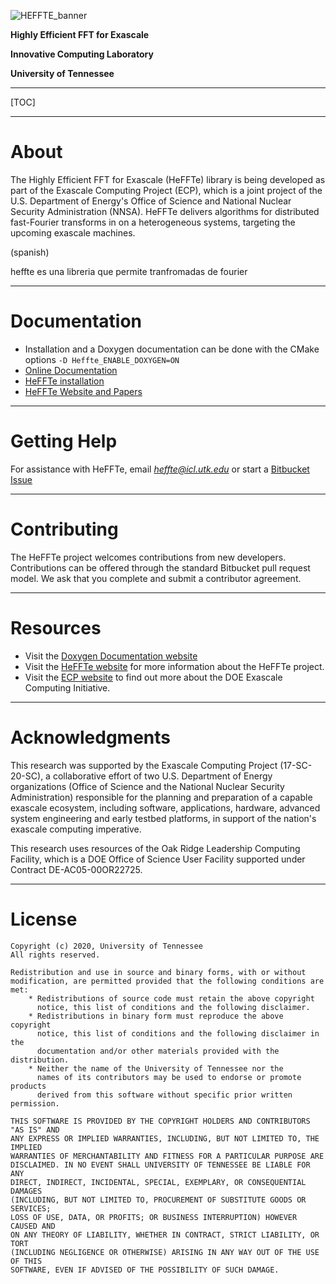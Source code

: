 ![HEFFTE_banner](https://bitbucket.org/aayala32/logos/raw/35784b25fbec88f5cfbc39e0a1aa545fa644955c/logo_fft.png)

**Highly Efficient FFT for Exascale**

**Innovative Computing Laboratory**

**University of Tennessee**

* * *

[TOC]

* * *

About
=====

The Highly Efficient FFT for Exascale (HeFFTe) library is being developed as part of the Exascale
Computing Project (ECP), which is a joint project of the U.S. Department of Energy's Office of
Science and National Nuclear Security Administration (NNSA). HeFFTe delivers algorithms for
distributed fast-Fourier transforms in on a heterogeneous systems, targeting the upcoming exascale machines.

(spanish)

heffte es una libreria que permite tranfromadas de fourier
* * *

Documentation
=============

* Installation and a Doxygen documentation can be done with the CMake options `-D Heffte_ENABLE_DOXYGEN=ON`
* [Online Documentation](https://mkstoyanov.bitbucket.io/heffte/)
* [HeFFTe installation](https://mkstoyanov.bitbucket.io/heffte/md_doxygen_installation.html)
* [HeFFTe Website and Papers](https://www.icl.utk.edu/publications/fft-ecp-fast-fourier-transform)

* * *

Getting Help
============

For assistance with HeFFTe, email *heffte@icl.utk.edu* or start a [Bitbucket Issue](https://bitbucket.org/icl/heffte/issues?status=new&status=open)

* * *

Contributing
============

The HeFFTe project welcomes contributions from new developers.
Contributions can be offered through the standard Bitbucket pull request model.
We ask that you complete and submit a contributor agreement.

* * *

Resources
=========

* Visit the [Doxygen Documentation website](https://mkstoyanov.bitbucket.io/heffte/)
* Visit the [HeFFTe website](http://icl.utk.edu/fft/) for more information about the HeFFTe project.
* Visit the [ECP website](https://exascaleproject.org) to find out more about the DOE Exascale Computing Initiative.

* * *

Acknowledgments
===============

This research was supported by the Exascale Computing Project (17-SC-20-SC),
a collaborative effort of two U.S. Department of Energy organizations
(Office of Science and the National Nuclear Security Administration)
responsible for the planning and preparation of a capable exascale ecosystem,
including software, applications, hardware, advanced system engineering
and early testbed platforms, in support of the nation's exascale computing imperative.

This research uses resources of the Oak Ridge Leadership Computing Facility,
which is a DOE Office of Science User Facility supported under Contract DE-AC05-00OR22725.


* * *

License
=======

    Copyright (c) 2020, University of Tennessee
    All rights reserved.

    Redistribution and use in source and binary forms, with or without
    modification, are permitted provided that the following conditions are met:
        * Redistributions of source code must retain the above copyright
          notice, this list of conditions and the following disclaimer.
        * Redistributions in binary form must reproduce the above copyright
          notice, this list of conditions and the following disclaimer in the
          documentation and/or other materials provided with the distribution.
        * Neither the name of the University of Tennessee nor the
          names of its contributors may be used to endorse or promote products
          derived from this software without specific prior written permission.

    THIS SOFTWARE IS PROVIDED BY THE COPYRIGHT HOLDERS AND CONTRIBUTORS "AS IS" AND
    ANY EXPRESS OR IMPLIED WARRANTIES, INCLUDING, BUT NOT LIMITED TO, THE IMPLIED
    WARRANTIES OF MERCHANTABILITY AND FITNESS FOR A PARTICULAR PURPOSE ARE
    DISCLAIMED. IN NO EVENT SHALL UNIVERSITY OF TENNESSEE BE LIABLE FOR ANY
    DIRECT, INDIRECT, INCIDENTAL, SPECIAL, EXEMPLARY, OR CONSEQUENTIAL DAMAGES
    (INCLUDING, BUT NOT LIMITED TO, PROCUREMENT OF SUBSTITUTE GOODS OR SERVICES;
    LOSS OF USE, DATA, OR PROFITS; OR BUSINESS INTERRUPTION) HOWEVER CAUSED AND
    ON ANY THEORY OF LIABILITY, WHETHER IN CONTRACT, STRICT LIABILITY, OR TORT
    (INCLUDING NEGLIGENCE OR OTHERWISE) ARISING IN ANY WAY OUT OF THE USE OF THIS
    SOFTWARE, EVEN IF ADVISED OF THE POSSIBILITY OF SUCH DAMAGE.
